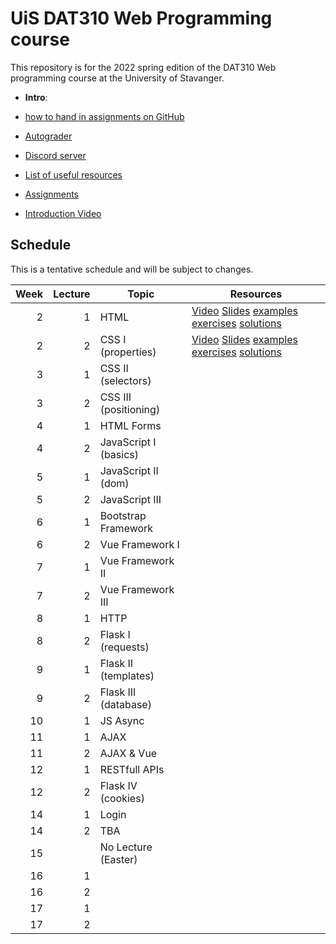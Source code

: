   # UiS DAT310 Web Programming course

This repository is for the 2022 spring edition of the DAT310 Web programming course at the University of Stavanger. 

  - **Intro**: 
  - [how to hand in assignments on GitHub](autograder.md)
  - [Autograder](https://uis.itest.run)
  - [Discord server](https://discord.gg/rhr8Rsrw)
  - [List of useful resources](Resources.md)

  - [Assignments](https://github.com/dat310-2022/assignments)
  
  - [Introduction Video](https://stavanger.instructuremedia.com/embed/39957576-a687-4c49-81c3-60444624e332)
  
## Schedule 
 
This is a tentative schedule and will be subject to changes.

| Week | Lecture | Topic                 | Resources                                                                                                                                                                                                                                                  |
|-----:|--------:|-----------------------|------------------------------------------------------------------------------------------------------------------------------------------------------------------------------------------------------------------------------------------------------------|
|    2 |       1 | HTML                  | [Video](https://stavanger.instructuremedia.com/embed/2c80a7b1-9853-4cb8-924e-12ba0d4adf8d) [Slides](slides/1-1-Web-programming-HTML.pdf) [examples](examples/html/basic/) [exercises](exercises/html/basic/) [solutions](solutions/html/basic/)            |
|    2 |       2 | CSS I (properties)    | [Video](https://stavanger.instructuremedia.com/embed/9fba90b1-686c-4d02-bfb3-6bbcd79dc5d5) [Slides](slides/2-1-Web-programming-CSS-p1.pdf) [examples](examples/css/properties) [exercises](exercises/css/properties) [solutions](solutions/css/properties) |
|    3 |       1 | CSS II (selectors)    |                                                                                                                                                                                                                                                            |
|    3 |       2 | CSS III (positioning) |                                                                                                                                                                                                                                                            |
|    4 |       1 | HTML Forms            |                                                                                                                                                                                                                                                            |
|    4 |       2 | JavaScript I (basics) |                                                                                                                                                                                                                                                            |
|    5 |       1 | JavaScript II (dom)   |                                                                                                                                                                                                                                                            |
|    5 |       2 | JavaScript III        |                                                                                                                                                                                                                                                            |
|    6 |       1 | Bootstrap Framework   |                                                                                                                                                                                                                                                            |
|    6 |       2 | Vue Framework I       |                                                                                                                                                                                                                                                            |
|    7 |       1 | Vue Framework II      |                                                                                                                                                                                                                                                            |
|    7 |       2 | Vue Framework III     |                                                                                                                                                                                                                                                            |
|    8 |       1 | HTTP                  |                                                                                                                                                                                                                                                            |
|    8 |       2 | Flask I (requests)    |                                                                                                                                                                                                                                                            |
|    9 |       1 | Flask II (templates)  |                                                                                                                                                                                                                                                            |
|    9 |       2 | Flask III (database)  |                                                                                                                                                                                                                                                            |
|   10 |       1 | JS Async              |                                                                                                                                                                                                                                                            |
|   11 |       1 | AJAX                  |                                                                                                                                                                                                                                                            |
|   11 |       2 | AJAX & Vue            |                                                                                                                                                                                                                                                            |
|   12 |       1 | RESTfull APIs         |                                                                                                                                                                                                                                                            |
|   12 |       2 | Flask IV (cookies)    |                                                                                                                                                                                                                                                            |
|   14 |       1 | Login                 |                                                                                                                                                                                                                                                            |
|   14 |       2 | TBA                   |                                                                                                                                                                                                                                                            |
|   15 |         | No Lecture (Easter)   |                                                                                                                                                                                                                                                            |
|   16 |       1 |                       |                                                                                                                                                                                                                                                            |
|   16 |       2 |                       |                                                                                                                                                                                                                                                            |
|   17 |       1 |                       |                                                                                                                                                                                                                                                            |
|   17 |       2 |                       |                                                                                                                                                                                                                                                            |


